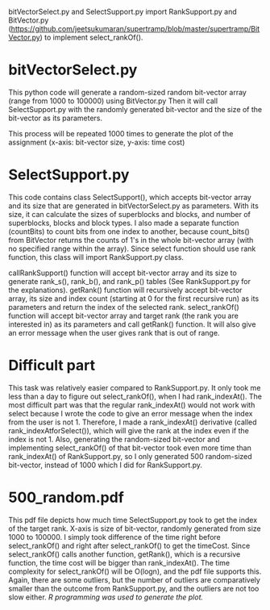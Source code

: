 bitVectorSelect.py and SelectSupport.py import RankSupport.py and BitVector.py (https://github.com/jeetsukumaran/supertramp/blob/master/supertramp/BitVector.py) to implement select_rankOf().

# bitVectorSelect.py

This python code will generate a random-sized random bit-vector array (range from 1000 to 100000) using BitVector.py Then it will call SelectSupport.py with the randomly generated bit-vector and the size of the bit-vector as its parameters.

This process will be repeated 1000 times to generate the plot of the assignment (x-axis: bit-vector size, y-axis: time cost)

# SelectSupport.py

This code contains class SelectSupport(), which accepts bit-vector array and its size that are generated in bitVectorSelect.py as parameters. With its size, it can calculate the sizes of superblocks and blocks, and number of superblocks, blocks and block types. I also made a separate function (countBits) to count bits from one index to another, because count_bits() from BitVector returns the counts of 1's in the whole bit-vector array (with no specified range within the array). Since select function should use rank function, this class will import RankSupport.py class. 

callRankSupport() function will accept bit-vector array and its size to generate rank_s(), rank_b(), and rank_p() tables (See RankSupport.py for the explanations). 
getRank() function will recursively accept bit-vector array, its size and index count (starting at 0 for the first recursive run) as its parameters and return the index of the selected rank. 
select_rankOf() function will accept bit-vector array and target rank (the rank you are interested in) as its parameters and call getRank() function. It will also give an error message when the user gives rank that is out of range. 

# Difficult part

This task was relatively easier compared to RankSupport.py. It only took me less than a day to figure out select_rankOf(), when I had rank_indexAt(). The most difficult part was that the regular rank_indexAt() would not work with select because I wrote the code to give an error message when the index from the user is not 1. Therefore, I made a rank_indexAt() derivative (called rank_indexAtforSelect()), which will give the rank at the index even if the index is not 1. Also, generating the random-sized bit-vector and implementing select_rankOf() of that bit-vector took even more time than rank_indexAt() of RankSupport.py, so I only generated 500 random-sized bit-vector, instead of 1000 which I did for RankSupport.py.

# 500_random.pdf

This pdf file depicts how much time SelectSupport.py took to get the index of the target rank. X-axis is size of bit-vector, randomly generated from size 1000 to 100000. I simply took difference of the time right before select_rankOf() and right after select_rankOf() to get the timeCost. Since select_rankOf() calls another function, getRank(), which is a recursive function, the time cost will be bigger than rank_indexAt(). The time complexity for select_rankOf() will be O(logn), and the pdf file supports this. Again, there are some outliers, but the number of outliers are comparatively smaller than the outcome from RankSupport.py, and the outliers are not too slow either. 
*R programming was used to generate the plot.*
